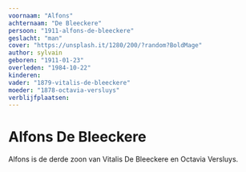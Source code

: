 ```yaml
---
voornaam: "Alfons"
achternaam: "De Bleeckere"
persoon: "1911-alfons-de-bleeckere"
geslacht: "man"
cover: "https://unsplash.it/1280/200/?random?BoldMage"
author: sylvain
geboren: "1911-01-23"
overleden: "1984-10-22"
kinderen:
vader: "1879-vitalis-de-bleeckere"
moeder: "1878-octavia-versluys"   
verblijfplaatsen:
---
```

# Alfons De Bleeckere

Alfons is de derde zoon van Vitalis De Bleeckere en Octavia Versluys. 






